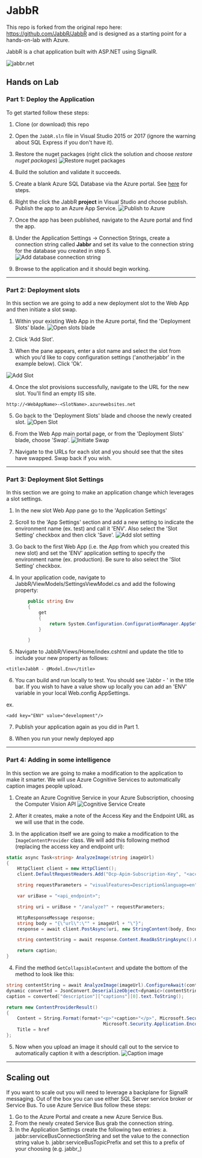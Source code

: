 # JabbR
This repo is forked from the original repo here: https://github.com/JabbR/JabbR and is designed as a starting point for a hands-on-lab with Azure.

JabbR is a chat application built with ASP.NET using SignalR.

![jabbr.net](https://raw.githubusercontent.com/JabbR/JabbR/ea5a15e6bc8c0d5dba2a69053c340e8c4755459e/Content/images/screenshot.png)

## Hands on Lab

### Part 1: Deploy the Application

To get started follow these steps:

1. Clone (or download) this repo

2. Open the `JabbR.sln` file in Visual Studio 2015 or 2017 (ignore the warning about SQL Express if you don't have it).

3. Restore the nuget packages (right click the solution and choose _restore nuget packages_)
![Restore nuget packages](/images/nuget-restore.png)

4. Build the solution and validate it succeeds.

5. Create a blank Azure SQL Database via the Azure portal. See [here](https://docs.microsoft.com/en-us/azure/sql-database/sql-database-get-started-portal) for steps.

7. Right the click the JabbR **project** in Visual Studio and choose publish. Publish the app to an Azure App Service.
![Publish to Azure](/images/jabbr-publish.gif)

8. Once the app has been published, navigate to the Azure portal and find the app.

9. Under the Application Settings -> Connection Strings, create a connection string called **Jabbr** and set its value to the connection string for the database you created in step 5.
![Add database connection string](/images/application-setting.gif)

10. Browse to the application and it should begin working.

-------------
### Part 2: Deployment slots

In this section we are going to add a new deployment slot to the Web App and then initiate a slot swap.

1. Within your existing Web App in the Azure portal, find the 'Deployment Slots' blade.
![Open slots blade](/images/slots-blade.PNG)

2. Click 'Add Slot'.

3. When the pane appears, enter a slot name and select the slot from which you'd like to copy configuration settings ('anotherjabbr' in the example below). Click 'Ok'.

![Add Slot](/images/add-slot.PNG)

4. Once the slot provisions successfully, navigate to the URL for the new slot. You'll find an empty IIS site. 
```
http://<WebAppName>-<SlotName>.azurewebsites.net
```

5. Go back to the 'Deployment Slots' blade and choose the newly created slot.
![Open Slot](/images/open-new-slot.PNG)

6. From the Web App main portal page, or from the 'Deployment Slots' blade, choose 'Swap'.
![Initiate Swap](/images/initiate-swap.PNG)

7. Navigate to the URLs for each slot and you should see that the sites have swapped. Swap back if you wish.

-------------
### Part 3: Deployment Slot Settings
In this section we are going to make an application change which leverages a slot settings.

1. In the new slot Web App pane go to the 'Application Settings'

2. Scroll to the 'App Settings' section and add a new setting to indicate the environment name (ex. test) and call it 'ENV'. Also select the 'Slot Setting' checkbox and then click 'Save'.
![Add slot setting](/images/add-slot-setting.PNG)

3. Go back to the first Web App (i.e. the App from which you created this new slot) and set the 'ENV' application setting to specify the environment name (ex. production). Be sure to also select the 'Slot Setting' checkbox.

4. In your application code, navigate to JabbR/ViewModels/SettingsViewModel.cs and add the following property:
```cs
        public string Env
        {
            get
            {
                return System.Configuration.ConfigurationManager.AppSettings["ENV"];
            }

        }
```

5. Navigate to JabbR/Views/Home/index.cshtml and update the title to include your new property as follows:
```
<title>JabbR - @Model.Env</title>
```

6. You can build and run locally to test. You should see 'Jabbr - ' in the title bar. If you wish to have a value show up locally you can add an 'ENV' variable in your local Web.config AppSettings.

ex.
```
<add key="ENV" value="development"/>
```

7. Publish your application again as you did in Part 1.

8. When you run your newly deployed app

-------------

### Part 4: Adding in some intelligence

In this section we are going to make a modification to the application to make it smarter. We will use Azure Cognitive Services to automatically caption images people upload.

1. Create an Azure Cognitive Service in your Azure Subscription, choosing the Computer Vision API
![Cognitive Service Create](/images/cog-svc-create.PNG)

2. After it creates, make a note of the Access Key and the Endpoint URL as we will use that in the code.

3. In the application itself we are going to make a modification to the `ImageContentProvider` class. We will add this following method (replacing the access key and endpoint url):

```csharp
static async Task<string> AnalyzeImage(string imageUrl)
{
    HttpClient client = new HttpClient();
    client.DefaultRequestHeaders.Add("Ocp-Apim-Subscription-Key", "<access_key>");

    string requestParameters = "visualFeatures=Description&language=en";

    var uriBase = "<api_endpoint>";

    string uri = uriBase + "/analyze?" + requestParameters;

    HttpResponseMessage response;
    string body = "{\"url\":\"" + imageUrl + "\"}";
    response = await client.PostAsync(uri, new StringContent(body, Encoding.UTF8, "application/json")).ConfigureAwait(continueOnCapturedContext: false);;

    string contentString = await response.Content.ReadAsStringAsync().ConfigureAwait(continueOnCapturedContext: false);

    return caption;
}
```

4. Find the method `GetCollapsibleContent` and update the bottom of the method to look like this:

```csharp
string contentString = await AnalyzeImage(imageUrl).ConfigureAwait(continueOnCapturedContext: false);
dynamic converted = JsonConvert.DeserializeObject<dynamic>(contentString);
caption = converted["description"]["captions"][0].text.ToString();

return new ContentProviderResult()
{
    Content = String.Format(format+"<p>"+caption+"</p>", Microsoft.Security.Application.Encoder.HtmlAttributeEncode(href),
                                    Microsoft.Security.Application.Encoder.HtmlAttributeEncode(imageUrl)),
    Title = href
};
```

5. Now when you upload an image it should call out to the service to automatically caption it with a description.
![Caption image](/images/image-caption.gif)


-------------

## Scaling out

If you want to scale out you will need to leverage a backplane for SignalR messaging. Out of the box you can use either SQL Server service broker or Service Bus. To use Azure Service Bus follow these steps:

1. Go to the Azure Portal and create a new Azure Service Bus.
2. From the newly created Service Bus grab the connection string.
3. In the Application Settings create the following two entries:
    a. jabbr:serviceBusConnectionString and set the value to the connection string value
    b. jabbr:serviceBusTopicPrefix and set this to a prefix of your choosing (e.g. jabbr_)
